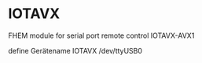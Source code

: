 # IOTAVX

FHEM module for serial port remote control IOTAVX-AVX1

define Gerätename IOTAVX /dev/ttyUSB0

